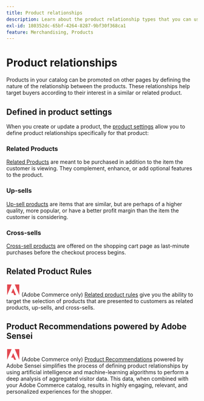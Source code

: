 ```yaml
---
title: Product relationships
description: Learn about the product relationship types that you can use to promote products to targeted buyers.
exl-id: 180352dc-65bf-4264-8287-9bf30f368ca1
feature: Merchandising, Products
---
```

# Product relationships

Products in your catalog can be promoted on other pages by defining the nature of the relationship between the products. These relationships help target buyers according to their interest in a similar or related product.

## Defined in product settings

When you create or update a product, the [product settings](../catalog/product-create.md#product-settings) allow you to define product relationships specifically for that product:

### Related Products

[Related Products](../catalog/related-products-up-sells-cross-sells.md#related-products) are meant to be purchased in addition to the item the customer is viewing. They complement, enhance, or add optional features to the product.

### Up-sells

[Up-sell products](../catalog/related-products-up-sells-cross-sells.md#up-sells) are items that are similar, but are perhaps of a higher quality, more popular, or have a better profit margin than the item the customer is considering.

### Cross-sells

[Cross-sell products](../catalog/related-products-up-sells-cross-sells.md#cross-sells) are offered on the shopping cart page as last-minute purchases before the checkout process begins.

## Related Product Rules

![Adobe Commerce](../assets/adobe-logo.svg) (Adobe Commerce only) [Related product rules](product-related-rules.md) give you the ability to target the selection of products that are presented to customers as related products, up-sells, and cross-sells.

## Product Recommendations powered by Adobe Sensei

![Adobe Commerce](../assets/adobe-logo.svg) (Adobe Commerce only) [Product Recommendations](https://experienceleague.adobe.com/docs/commerce-merchant-services/product-recommendations/overview.html) powered by Adobe Sensei simplifies the process of defining product relationships by using artificial intelligence and machine-learning algorithms to perform a deep analysis of aggregated visitor data. This data, when combined with your Adobe Commerce catalog, results in highly engaging, relevant, and personalized experiences for the shopper.
